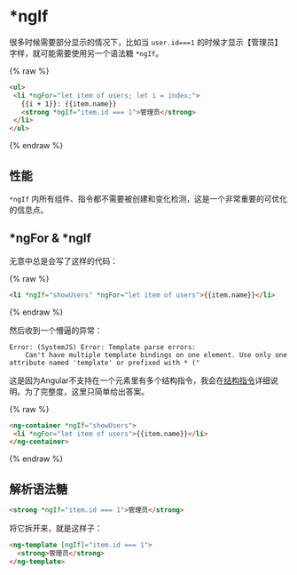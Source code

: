 # *ngIf

很多时候需要部分显示的情况下，比如当 `user.id===1` 的时候才显示【管理员】字样，就可能需要使用另一个语法糖 `*ngIf`。

{% raw %}
 ```html
<ul>
  <li *ngFor="let item of users; let i = index;">
    {{i + 1}}: {{item.name}}
    <strong *ngIf="item.id === 1">管理员</strong>
  </li>
</ul>
``` 
{% endraw %}

## 性能

`*ngIf` 内所有组件、指令都不需要被创建和变化检测，这是一个非常重要的可优化的信息点。

## *ngFor & *ngIf

无意中总是会写了这样的代码：

{% raw %}
 ```html
<li *ngIf="showUsers" *ngFor="let item of users">{{item.name}}</li>
``` 
{% endraw %}

然后收到一个懵逼的异常：

```
Error: (SystemJS) Error: Template parse errors:
	Can't have multiple template bindings on one element. Use only one attribute named 'template' or prefixed with * ("
```

这是因为Angular不支持在一个元素里有多个结构指令，我会在[结构指令](../structural.md)详细说明。为了完整度，这里只简单给出答案。

{% raw %}
 ```html
<ng-container *ngIf="showUsers">
  <li *ngFor="let item of users">{{item.name}}</li>
</ng-container>
``` 
{% endraw %}

## 解析语法糖

```html
<strong *ngIf="item.id === 1">管理员</strong>
```

将它拆开来，就是这样子：

```html
<ng-template [ngIf]="item.id === 1">
  <strong>管理员</strong>
</ng-template>
```
